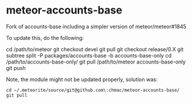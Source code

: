 meteor-accounts-base
====================

Fork of accounts-base including a simpler version of meteor/meteor#1845

To update this, do the following:

cd /path/to/meteor
git checkout devel
git pull
git checkout release/0.X
git subtree split -P packages/accounts-base -b accounts-base-only
cd /path/to/accounts-base-only/
git pull /path/to/meteor accounts-base-only
git push

Note, the module might not be updated properly, solution was:

```
cd ~/.meteorite/source/git@github.com\:chmac/meteor-accounts-base/
git pull
```
